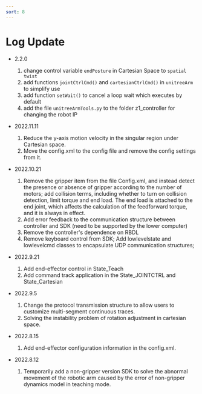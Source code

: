 ```yaml
---
sort: 8
---
```


# Log Update

+ 2.2.0

    1. change control variable `endPosture` in Cartesian Space to `spatial twist`
    2. add functions `jointCtrlCmd()` and `cartesianCtrlCmd()` in `unitreeArm` to simplify use
    3. add function `setWait()` to cancel a loop wait which executes by default
    4. add the file `unitreeArmTools.py` to the folder z1_controller for changing the robot IP

+ 2022.11.11

    1. Reduce the y-axis motion velocity in the singular region under Cartesian space.
    2. Move the config.xml to the config file and remove the config settings from it.

+ 2022.10.21

    1. Remove the gripper item from the file Config.xml, and instead detect the presence or absence of gripper according to the number of motors; add collision terms, including whether to turn on collision detection, limit torque and end load. The end load is attached to the end joint, which affects the calculation of the feedforward torque, and it is always in effect.
    2. Add error feedback to the communication structure between controller and SDK (need to be supported by the lower computer)
    3. Remove the controller's dependence on RBDL
    4. Remove keyboard control from SDK; Add lowlevelstate and lowlevelcmd classes to encapsulate UDP communication structures;

+ 2022.9.21

    1. Add end-effector control in State_Teach
    2. Add command track application in the State_JOINTCTRL and State_Cartesian

+ 2022.9.5
  
    1. Change the protocol transmission structure to allow users to customize multi-segment continuous traces.
    2. Solving the instability problem of rotation adjustment in cartesian space.

+ 2022.8.15

    1. Add end-effector configuration information in the config.xml.

+ 2022.8.12

    1. Temporarily add a non-gripper version SDK to solve the abnormal movement of the robotic arm caused by the error of non-gripper dynamics model in teaching mode.
